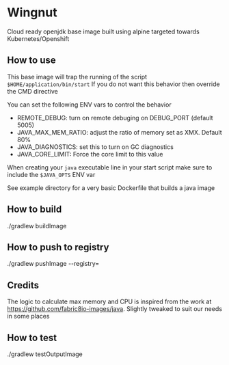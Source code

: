 # Wingnut

Cloud ready openjdk base image built using alpine targeted towards Kubernetes/Openshift

## How to use
This base image will trap the running of the script `$HOME/application/bin/start`
If you do not want this behavior then override the CMD directive

You can set the following ENV vars to control the behavior
 - REMOTE_DEBUG: turn on remote debuging on DEBUG_PORT (default 5005)
 - JAVA_MAX_MEM_RATIO: adjust the ratio of memory set as XMX. Default 80%
 - JAVA_DIAGNOSTICS: set this to turn on GC diagnostics
 - JAVA_CORE_LIMIT: Force the core limit to this value
 
When creating your `java` executable line in your start script make sure to include the `$JAVA_OPTS` ENV var

See example directory for a very basic Dockerfile that builds a java image

## How to build
./gradlew  buildImage

## How to push to registry
./gradlew pushImage --registry=<registry>

## Credits
The logic to calculate max memory and CPU is inspired from the work at 
https://github.com/fabric8io-images/java. Slightly tweaked to suit our needs in some places

## How to test
./gradlew testOutputImage